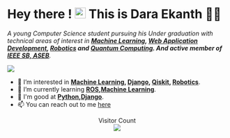 # Hey there ! <img src="https://media.giphy.com/media/hvRJCLFzcasrR4ia7z/giphy.gif" width="25px"> This is Dara Ekanth 🙋‍♂️ 


_A young Computer Science student pursuing his Under graduation with technical areas of interest in **[Machine Learning], [Web Application Development], [Robotics] and [Quantum Computing]. And active member of [IEEE SB, ASEB]**._

<img src="https://github-readme-stats.vercel.app/api?username=Dara-Ekanth&&show_icons=true&include_all_commits=true&count_private=true&title_color=ffffff&icon_color=bb2acf&text_color=daf7dc&bg_color=151515">

<!-- - 👋 Hi, I’m Dara Ekanth   -->
- 👀 I’m interested in **[Machine Learning], [Django], [Qiskit], [Robotics]**.  
- 🌱 I’m currently learning **[ROS],[Machine Learning]**.  
- 💞️ I'm good at **[Python],[Django]**.
- 📫 You can reach out to me [here](https://www.linkedin.com/in/dara-ekanth-1b7681179/)  

[Qiskit]: https://qiskit.org/
[Django]:https://www.djangoproject.com/
[ROS]:https://www.ros.org/
[Python]:https://www.python.org/
[Machine Learning]:https://machinelearning.org.in/
[Robotics]:https://en.wikipedia.org/wiki/Robotics#:~:text=Robotics%20is%20an%20interdisciplinary%20field,can%20help%20and%20assist%20humans.
[Quantum Computing]:https://en.wikipedia.org/wiki/Quantum_computing#:~:text=Quantum%20computing%20is%20the%20exploitation,are%20known%20as%20quantum%20computers.&text=The%20study%20of%20quantum%20computing%20is%20a%20subfield%20of%20quantum%20information%20science.
[IEEE SB, ASEB]:https://ieee-amrita-bangalore.web.app/index.html#commitee
[Web Application Development]:https://en.wikipedia.org/wiki/Web_application

<p align="center"> 
  Visitor Count<br>
<img src="https://profile-counter.glitch.me/Dara-Ekanth/count.svg" />
</p>

<!---
Dara-Ekanth/Dara-Ekanth is a ✨ special ✨ repository because its `README.md` (this file) appears on your GitHub profile.
You can click the Preview link to take a look at your changes.
--->
